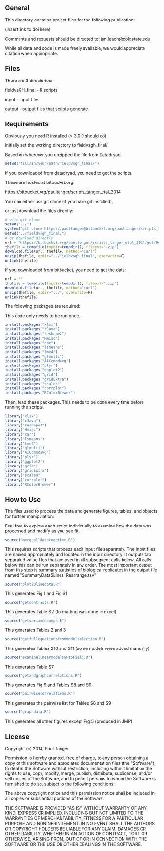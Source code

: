General
-------------------------
This directory contains project files for the following publication:

(insert link to doi here)

Comments and requests should be directed to:
jan.leach@colostate.edu

While all data and code is made freely available, we would appreciate citation when appropriate.


Files
-------------------------
There are 3 directories:

fieldvsGH_final - R scripts

input           - input files

output          - output files that scripts generate

Requirements
-------------------------
Obviously you need R installed (> 3.0.0 should do).

Initially set the working directory to fieldvsgh_final/

Based on wherever you unzipped the file from Datadryad.
```r
setwd("fill/in/your/path/fieldvsgh_final/")
```

If you downloaded from datadryad, you need to get the scripts.

These are hosted at bitbucket.org:

https://bitbucket.org/paultanger/scripts_tanger_etal_2014

You can either use git clone (if you have git installed),

or just download the files directly:
```r
# with git clone
setwd("../")
system("git clone https://paultanger@bitbucket.org/paultanger/scripts_tanger_etal_2014.git fieldvsgh_final")
setwd("../fieldvsgh_final/")
# or download directly
url = "https://bitbucket.org/paultanger/scripts_tanger_etal_2014/get/9defaf64adda.zip"
thefile = tempfile(tmpdir=tempdir(), fileext=".zip")
download.file(url, thefile, method="curl")
unzip(thefile, exdir="../fieldvsgh_final", overwrite=F)
unlink(thefile)
```

If you downloaded from bitbucket, you need to get the data:
```r
url = ""
thefile = tempfile(tmpdir=tempdir(), fileext=".zip")
download.file(url, thefile, method="curl")
unzip(thefile, exdir="../", overwrite=F)
unlink(thefile)
```

The following packages are required:

This code only needs to be run once.

```r
install.packages("xlsx")
install.packages("rJava")
install.packages("reshape2")
install.packages("Hmisc")
install.packages("car")
install.packages("lsmeans")
install.packages("lme4")
install.packages("glmulti")
install.packages("AICcmodavg")
install.packages("plyr")
install.packages("ggplot2")
install.packages("grid")
install.packages("gridExtra")
install.packages("scales")
install.packages("corrplot")
install.packages("RColorBrewer")
```

Then, load these packages.  This needs to be done every time before running the scripts.

```r
library("xlsx")
library("rJava")
library("reshape2")
library("Hmisc")
library("car")
library("lsmeans")
library("lme4")
library("glmulti")
library("AICcmodavg")
library("plyr")
library("ggplot2")
library("grid")
library("gridExtra")
library("scales")
library("corrplot")
library("RColorBrewer")
```

How to Use
-------------------------
The files used to process the data and generate figures, tables, and objects for further manipulation:

Feel free to explore each script individually to examine how the data was processed and modify as you see fit.

```r
source("mergealldatatogether.R")
```
This requires scripts that process each input file separately.  The input files are named appropriately and located in the input directory.  It outputs tab separated value files that are used in all subsequent calls below.  All calls below this can be run separately in any order.  The most important output from this step is summary statistics of biological replicates in the output file named "SummaryData5Lines_Rearrange.tsv"

```r
source("plot20linedata.R")
```
This generates Fig 1 and Fig S1

```r
source("getcontrasts.R") 
```
This generates Table S2 (formatting was done in excel)

```r
source("getvariancecomps.R")
```
This generates Tables 2 and 3

```r
source("getfullequationsfrommodelselection.R")
```
This generates Tables S10 and S11 (some models were added manually)

```r
source("examinelinearmodelsGHtoField.R")
```
This generates Table S7

```r
source("getandgraphcorrelations.R") 
```
This generates Fig 6 and Tables S8 and S9

```r
source("pairwisecorrelations.R")
```
This generates the pairwise list for Tables S8 and S9

```r
source("graphdata.R")
```
This generates all other figures except Fig 5 (produced in JMP)

License
-------------------------
Copyright (c) 2014, Paul Tanger

Permission is hereby granted, free of charge, to any person obtaining a copy
of this software and associated documentation files (the "Software"), to deal
in the Software without restriction, including without limitation the rights
to use, copy, modify, merge, publish, distribute, sublicense, and/or sell
copies of the Software, and to permit persons to whom the Software is
furnished to do so, subject to the following conditions:

The above copyright notice and this permission notice shall be included in
all copies or substantial portions of the Software.

THE SOFTWARE IS PROVIDED "AS IS", WITHOUT WARRANTY OF ANY KIND, EXPRESS OR
IMPLIED, INCLUDING BUT NOT LIMITED TO THE WARRANTIES OF MERCHANTABILITY,
FITNESS FOR A PARTICULAR PURPOSE AND NONINFRINGEMENT. IN NO EVENT SHALL THE
AUTHORS OR COPYRIGHT HOLDERS BE LIABLE FOR ANY CLAIM, DAMAGES OR OTHER
LIABILITY, WHETHER IN AN ACTION OF CONTRACT, TORT OR OTHERWISE, ARISING FROM,
OUT OF OR IN CONNECTION WITH THE SOFTWARE OR THE USE OR OTHER DEALINGS IN
THE SOFTWARE.